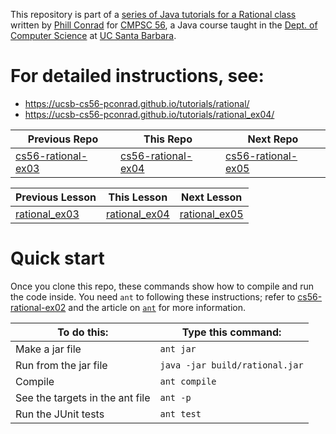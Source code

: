 This repository is part of a [series of Java tutorials for a Rational class](https://ucsb-cs56-pconrad.github.io/tutorials/rational/) written by [Phill Conrad](https://www.cs.ucsb.edu/~pconrad) for [CMPSC 56](ucsb-cs56-pconrad.github.io), a Java course taught in the [Dept. of Computer Science](https://www.cs.ucsb.edu) at [UC Santa Barbara](https://www.ucsb.edu).

# For detailed instructions, see:

* https://ucsb-cs56-pconrad.github.io/tutorials/rational/
* https://ucsb-cs56-pconrad.github.io/tutorials/rational_ex04/

| Previous Repo | This Repo | Next Repo
|-|-|-|
|[cs56-rational-ex03](https://github.com/UCSB-CS56-pconrad/cs56-rational-ex03)|[cs56-rational-ex04](https://github.com/UCSB-CS56-pconrad/cs56-rational-ex04)|[cs56-rational-ex05](https://github.com/UCSB-CS56-pconrad/cs56-rational-ex05)

| Previous Lesson | This Lesson | Next Lesson |
|-|-|-|
| [rational_ex03](https://ucsb-cs56-pconrad.github.io/tutorials/rational_ex03/) | [rational_ex04](https://ucsb-cs56-pconrad.github.io/tutorials/rational_ex04/) | [rational_ex05](https://ucsb-cs56-pconrad.github.io/tutorials/rational_ex05/) |


# Quick start

Once you clone this repo, these commands show how to compile and run the code inside.  You need  `ant` to following these instructions;  refer to [cs56-rational-ex02](https://github.com/UCSB-CS56-pconrad/cs56-rational-ex02) and the article on [`ant`](http://ucsb-cs56-pconrad.github.io/topics/ant/) for more information.

| To do this: | Type this command: |
|-|-|
| Make a jar file | `ant jar`|
| Run from the jar file | `java -jar build/rational.jar`|
| Compile | `ant compile` |
| See the targets in the ant file | `ant -p` |
| Run the JUnit tests | `ant test` |

